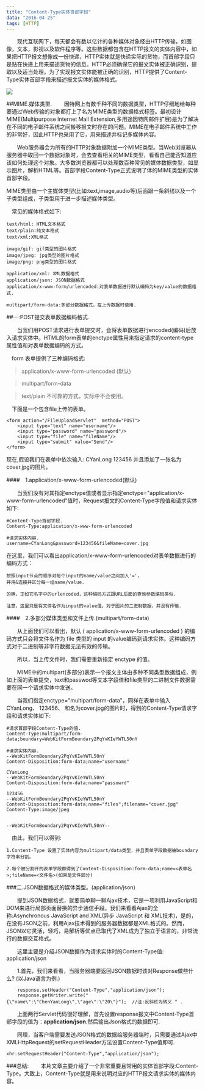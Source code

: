 ```yaml
---
title: "Content-Type实体首部字段"
data: "2016-04-25"
tags: [HTTP]
---
```


&emsp;&emsp;现代互联网下，每天都会有数以亿计的各种媒体对象经由HTTP传输，如图像，文本，影视以及软件程序等。这些数据都包含在HTTP报文的实体内容中，如果把HTTP报文想像成一份快递，HTTP实体就是快递实际的货物，而首部字段只是贴在快递上用来描述货物的信息。HTTP必须确保它的报文实体被正确识别，提取以及适当处理。为了实现报文实体能被正确的识别，HTTP提供了Content-Type实体首部字段来描述报文实体的媒体格式。

<img src="http://7xtdq2.com1.z0.glb.clouddn.com/http_2_1.PNG">

##MIME.媒体类型.
&emsp;&emsp;因特网上有数千种不同的数据类型，HTTP仔细地给每种要通过Web传输的对象都打上了名为MIME类型的数据格式标签。最初设计MIME(Multipurpose Internet Mail Extension,多用途因特网邮件扩展)是为了解决在不同的电子邮件系统之间搬移报文时存在的问题。MIME在电子邮件系统中工作的非常好，因此HTTP也采用了它，用来描述并标记多媒体内容。

&emsp;&emsp;Web服务器会为所有的HTTP对象数据附加一个MIME类型。当Web浏览器从服务器中取回一个数据对象时，会去查看相关的MIME类型，看看自己能否知道应该如何处理这个对象。大多数浏览器都可以处理数百种常见的媒体数据类型，如显示图片，解析HTML等。首部字段Content-Type正式说明了体的MIME类型的实体首部字段。

MIME类型由一个主媒体类型(比如:text,image,audio等)后面跟一条斜线以及一个子类型组成，子类型用于进一步描述媒体类型。

&emsp;常见的媒体格式如下:
	
	text/html: HTML文本格式
	text/plain:纯文本格式
	text/xml:XML格式
	
	image/gif: gif类型的图片格式
	image/jpeg: jpg类型的图片格式
	image/png: png类型的图片格式
	
	application/xml: XML数据格式
	application/json: JSON数据格式
	application/x-www-form/urlencoded:对表单数据进行默认编码为key/value的数据格式.
	
	multipart/form-data:多部分数据格式，在上传数据时使用.

##一:POST提交表单数据编码格式.

&emsp;&emsp;当我们用POST请求进行表单提交时，会将表单数据进行encoded(编码)后放入请求实体中。HTML的form表单的enctype属性用来指定请求的content-type属性值和对表单数据编码的方式。

&emsp;form 表单提供了三种编码格式:

> application/x-www-form-urlencoded (默认)

> multipart/form-data

> text/plain 不可靠的方式，实际中不会使用。

&emsp;下面是一个包含file上传的表单。

	<form action="/FileUploadServlet"  method="POST">
		<input type="text" name="username"/>
		<input type="password" name="password"/>
		<input type="file" name="fileName"/>
		<input type="submit" value="Send"/>
	</form>

现在,假设我们在表单中依次输入: CYanLong 123456 并且添加了一张名为cover.jpg的图片。

####&emsp;1.application/x-www-form-urlencoded(默认)

&emsp;&emsp;当我们没有对其指定enctype值或者显示指定enctype="application/x-www-form-urlencoded"值时，Request报文的Content-Type字段值和请求实体如下:
	
	#Content-Type首部字段.
	Content-Type:application/x-www-form-urlencoded
	
	#请求实体内容.
	username=CYanLong&password=123456&fileName=cover.jpg

在这里，我们可以看出application/x-www-form-urlencoded对表单数据进行的编码方式：
	
	按照input节点的顺序对每个input的name/value之间加入'='，
	并用&连接并区分每一组name/value.

	的确，正如它名字中的urlencoded，这种编码方式跟URL后面的查询参数编码类似.
	
	注意，这里只是将文件名作为input的value值。对于图片的二进制数据，并没有传输.
####&emsp;2.多部分媒体类型和文件上传.(multipart/form-data)
	
&emsp;&emsp;从上面我们可以看出，默认 ( application/x-www-form-urlencoded ) 的编码方式只会将文件名作为 file 类型的 input 的value编码到请求实体。这种编码方式对于二进制等非字符数据无法有效的传输。

&emsp;&emsp;所以，当上传文件时，我们需要重新指定 enctype 的值。

&emsp;&emsp;MIME中的multipart(多部分)表示一个报文主体由多种不同类型数据组成，例如上面的表单提交，text和passwod等文本字段值和file类型的二进制文件数据需要在同一个请求实体中发送。

&emsp;&emsp;当我们指定enctype="multipart/form-data"，同样在表单中输入 CYanLong、 123456、 和名为cover.jpg的图片时，得到的Content-Type请求字段和请求实体如下:
	
	#请求首部字段Content-Type的值.
	Content-Type:multipart/form-data;boundary=WebKitFormBoundary2PqYvKIeYWTL50nY

	#请求实体内容.
	--WebKitFormBoundary2PqYvKIeYWTL50nY
	Content-Disposition:form-data;name="username"
	
	CYanLong
	--WebKitFormBoundary2PqYvKIeYWTL50nY
	Content-Disposition:form-data;name="passowrd"
	
	123456
	--WebKitFormBoundary2PqYvKIeYWTL50nY
	Content-Disposition:form-data;name="files";filename="cover.jpg"
	Content-Type:image/jpeg
	
	
	--WebKitFormBoundary2PqYvKIeYWTL50nY--
	
&emsp;由此，我们可以得到:
		
	1.Content-Type 设置了实体内容为multipart/data类型，并且表单字段数据被boundary字符串分割。
	
	2.每个被分割开的表单字段都得到了Content-Disposition:form-data;name=<表单名>;fileName=<文件名>(如果是文件部分)
	

###二.JSON数据格式的媒体类型。(application/json)

&emsp;&emsp;提到JSON数据格式，就要简单聊一聊Ajax技术，它是一项利用JavaScript和DOM来进行局部页面替换的异步通信手段。我们来看看Ajax的全称:Asynchronous JavaScript and XML(异步 JavaScript 和 XML技术)，是的，在没有JSON之前，利用Ajax技术得到的服务器数据都是XML格式的。然而，JSON以它灵活，轻巧，易解析等优点已取代了XML成为了独立于语言的，非常流行的数据交互格式。

&emsp;&emsp;这里主要是介绍JSON数据作为请求实体时的Content-Type值: application/json

&emsp;&emsp;1.首先，我们来看看，当服务器端要返回JSON数据时该对Response做些什么? (以Java语言为例.)
		
		response.setHeader("Content-Type","application/json");
		response.getWriter.write("{\"name\":\"ChenYanLong\",\"age\":\"20\"}");  //注:反斜杠为转义 " .

&emsp;&emsp;上面两行Servlet代码很好理解，首先设置response报文中Content-Type首部字段的值为：**application/json**.然后输出Json格式的数据即可.

&emsp;&emsp;同理，当客户端需要发送JSON格式的数据给服务器端时，只需要通过Ajax中XMLHttpRequest的setRequestHeader方法设置Content-Type值即可.
	
	xhr.setRequestHeader("Content-Type","application/json");
	
	
###总结:
&emsp;&emsp;本片文章主要介绍了一个非常重要且常用的实体首部字段:Content-Type。大致上，Content-Type就是用来说明对应的HTTP报文请求实体的媒体内容。






	